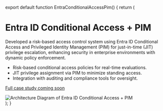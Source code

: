 export default function EntraConditionalAccessPim() {
  return (
    <div className="container mx-auto px-4 py-8">
      <h1 className="text-3xl font-bold mb-4">Entra ID Conditional Access + PIM</h1>
      <p className="mb-4">
        Developed a risk-based access control system using Entra ID Conditional Access and Privileged Identity Management (PIM) for just-in-time (JIT) privilege escalation, enhancing security in enterprise environments with dynamic policy enforcement.
      </p>
      <ul className="list-disc pl-6 mb-4">
        <li>Risk-based conditional access policies for real-time evaluations.</li>
        <li>JIT privilege assignment via PIM to minimize standing access.</li>
        <li>Integration with auditing and compliance tools for oversight.</li>
      </ul>
      <p>
        <a href="/projects/entra-conditional-access-pim" className="text-blue-600 underline">Full case study coming soon</a>
      </p>
      <img src="/assets/entra-pim-diagram.png" alt="Architecture Diagram of Entra ID Conditional Access + PIM" className="mx-auto max-w-[800px] w-full h-auto my-4 rounded-lg" />
    </div>
  );
}
